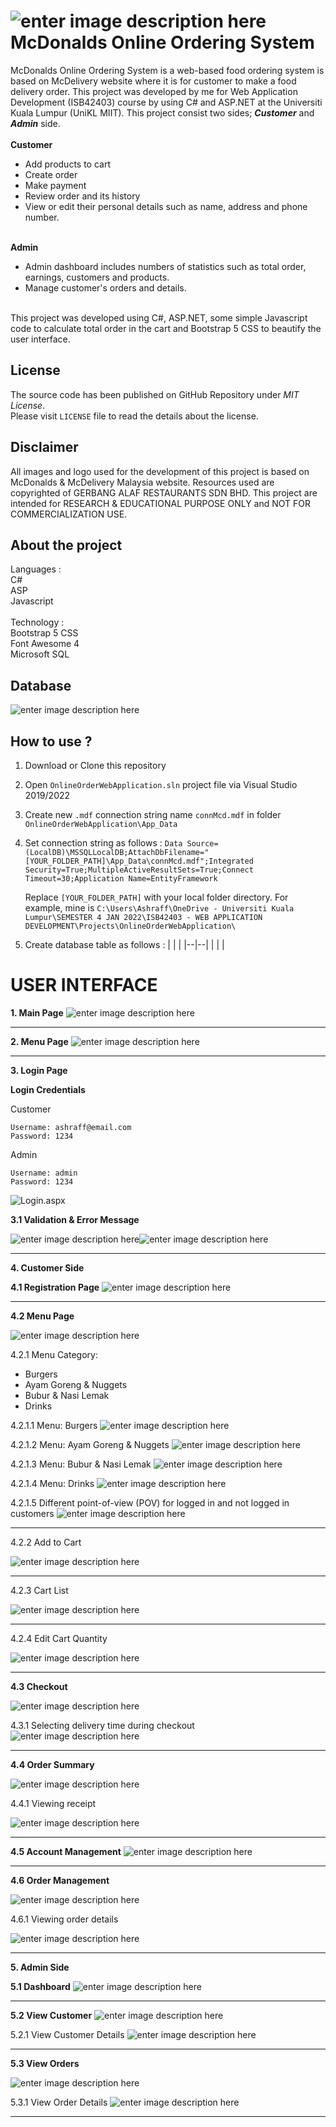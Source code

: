# ![enter image description here](https://raw.githubusercontent.com/iamashraff/McDonalds-Online-Ordering-System/master/OnlineOrderWebApplication/Images/logo.svg?token=GHSAT0AAAAAAB5ZMXGIZC2NVXPHOAG5Y67EY6ZRRDA) McDonalds Online Ordering System
McDonalds Online Ordering System is a web-based food ordering system is based on McDelivery website where it is for customer to make a food delivery order. This project was developed by me for Web Application Development (ISB42403) course by using C# and ASP.NET at the Universiti Kuala Lumpur (UniKL MIIT).
This project consist two sides; ***Customer*** and ***Admin*** side. 
<br><br>
**Customer** <br>
- Add products to cart<br>
- Create order<br>
- Make payment<br>
- Review order and its history<br>
- View or edit their personal details such as name, address and phone number. 
<br><br>

**Admin** <br>
- Admin dashboard includes numbers of statistics such as total order, earnings, customers and products. <br>
- Manage customer's orders and details.<br>
<br>
This project was developed using C#, ASP.NET, some simple Javascript code to calculate total order in the cart and Bootstrap 5 CSS to beautify the user interface.<br>

## License
The source code has been published on GitHub Repository under  _MIT License_.  
Please visit  `LICENSE`  file to read the details about the license.

## Disclaimer
All images and logo used for the development of this project is based on McDonalds & McDelivery Malaysia website. Resources used are copyrighted of  GERBANG ALAF RESTAURANTS SDN BHD. This project are intended for RESEARCH & EDUCATIONAL PURPOSE ONLY and NOT FOR COMMERCIALIZATION USE.

## About the project
Languages :<br>
C#<br>
ASP<br>
Javascript<br>
<br>
Technology :<br>
Bootstrap 5 CSS<br>
Font Awesome 4<br>
Microsoft SQL<br>

## Database
![enter image description here](https://raw.githubusercontent.com/iamashraff/McDonalds-Online-Ordering-System/master/images/database.png?token=GHSAT0AAAAAAB5ZMXGI2TL6NRKH3R4V2KM6Y6ZSXXA)

## How to use ?
1. Download or Clone this repository
2. Open  `OnlineOrderWebApplication.sln` project file via Visual Studio 2019/2022
3. Create new `.mdf` connection string name `connMcd.mdf` in folder `OnlineOrderWebApplication\App_Data`
4.  Set connection string as follows :
`Data Source=(LocalDB)\MSSQLLocalDB;AttachDbFilename="[YOUR_FOLDER_PATH]\App_Data\connMcd.mdf";Integrated Security=True;MultipleActiveResultSets=True;Connect Timeout=30;Application Name=EntityFramework`

	Replace `[YOUR_FOLDER_PATH]` with your local folder directory. For example, mine is `C:\Users\Ashraff\OneDrive - Universiti Kuala Lumpur\SEMESTER 4 JAN 2022\ISB42403 - WEB APPLICATION DEVELOPMENT\Projects\OnlineOrderWebApplication\`

5. Create database table as follows :
|  |  |
|--|--|
|  |  |



# USER INTERFACE


 **1. Main Page**
![enter image description here](https://raw.githubusercontent.com/iamashraff/McDonalds-Online-Ordering-System/master/images/index.png?token=GHSAT0AAAAAAB5ZMXGIG54MKGPYXMEZO6TOY6ZS2CQ)

<hr>

**2. Menu Page**
![enter image description here](https://raw.githubusercontent.com/iamashraff/McDonalds-Online-Ordering-System/master/images/Menu.aspx.png?token=GHSAT0AAAAAAB5ZMXGIMQQCCOE5WELWKXHOY6ZTDHA)
<hr>

**3. Login Page**

**Login Credentials**

Customer 

    Username: ashraff@email.com
    Password: 1234

Admin

    Username: admin
    Password: 1234
![Login.aspx](https://raw.githubusercontent.com/iamashraff/McDonalds-Online-Ordering-System/master/images/Login.aspx.png?token=GHSAT0AAAAAAB5ZMXGIZRPETHA6YQLMUCOAY6ZTBOA)

**3.1 Validation & Error Message**

![enter image description here](https://raw.githubusercontent.com/iamashraff/McDonalds-Online-Ordering-System/master/images/Login_RFV.png?token=GHSAT0AAAAAAB5ZMXGI4BFSCCEELEVPXAOEY6ZTJDQ)![enter image description here](https://raw.githubusercontent.com/iamashraff/McDonalds-Online-Ordering-System/master/images/Login_noAccount.png?token=GHSAT0AAAAAAB5ZMXGJTOHGWFVJVNB2US6KY6ZTNVQ)
<hr>

**4. Customer Side**

**4.1 Registration Page**
![enter image description here](https://raw.githubusercontent.com/iamashraff/McDonalds-Online-Ordering-System/master/images/Register.aspx.png)
<hr>

**4.2 Menu Page**

![enter image description here](https://raw.githubusercontent.com/iamashraff/McDonalds-Online-Ordering-System/master/images/Menu_Category.png)

4.2.1 Menu Category:
 - Burgers
 - Ayam Goreng & Nuggets
 - Bubur & Nasi Lemak
 - Drinks

4.2.1.1 Menu: Burgers
![enter image description here](https://raw.githubusercontent.com/iamashraff/McDonalds-Online-Ordering-System/master/images/Menu_1.png)

4.2.1.2 Menu: Ayam Goreng & Nuggets
![enter image description here](https://raw.githubusercontent.com/iamashraff/McDonalds-Online-Ordering-System/master/images/Menu_2.png)

4.2.1.3 Menu: Bubur & Nasi Lemak
![enter image description here](https://raw.githubusercontent.com/iamashraff/McDonalds-Online-Ordering-System/master/images/Menu_3.png)

4.2.1.4 Menu: Drinks
![enter image description here](https://raw.githubusercontent.com/iamashraff/McDonalds-Online-Ordering-System/master/images/Menu_4.png)

4.2.1.5 Different point-of-view (POV) for logged in and not logged in customers
![enter image description here](https://raw.githubusercontent.com/iamashraff/McDonalds-Online-Ordering-System/master/images/Menu_POV2.png)

<hr>
4.2.2 Add to Cart 

![enter image description here](https://raw.githubusercontent.com/iamashraff/McDonalds-Online-Ordering-System/master/images/Menu_AddItem.png)

<hr>

4.2.3 Cart List

![enter image description here](https://raw.githubusercontent.com/iamashraff/McDonalds-Online-Ordering-System/master/images/Menu_ListCart.png)

<hr>
4.2.4 Edit Cart Quantity

![enter image description here](https://raw.githubusercontent.com/iamashraff/McDonalds-Online-Ordering-System/master/images/Menu_EditQty.png)

<hr>

**4.3 Checkout**

![enter image description here](https://raw.githubusercontent.com/iamashraff/McDonalds-Online-Ordering-System/master/images/Checkout.png)

4.3.1 Selecting delivery time during checkout
![enter image description here](https://raw.githubusercontent.com/iamashraff/McDonalds-Online-Ordering-System/master/images/Checkout_Time2.png)

<hr>

**4.4 Order Summary**

![enter image description here](https://raw.githubusercontent.com/iamashraff/McDonalds-Online-Ordering-System/master/images/OrderSummary.png)

4.4.1 Viewing receipt

![enter image description here](https://raw.githubusercontent.com/iamashraff/McDonalds-Online-Ordering-System/master/images/OrderSummary_Receipt.png)

<hr>

**4.5 Account Management**
![enter image description here](https://raw.githubusercontent.com/iamashraff/McDonalds-Online-Ordering-System/master/images/MyAccount.png)

<hr>

**4.6 Order Management**

![enter image description here](https://raw.githubusercontent.com/iamashraff/McDonalds-Online-Ordering-System/master/images/MyOrder2.png)

4.6.1 Viewing order details

![enter image description here](https://raw.githubusercontent.com/iamashraff/McDonalds-Online-Ordering-System/master/images/MyOrder_Details.png)

<hr>

**5. Admin Side**

**5.1 Dashboard**
![enter image description here](https://raw.githubusercontent.com/iamashraff/McDonalds-Online-Ordering-System/master/images/Admin_Dashboard.png)

<hr>

**5.2 View Customer**
![enter image description here](https://raw.githubusercontent.com/iamashraff/McDonalds-Online-Ordering-System/master/images/Admin_ViewCustomer.png)

5.2.1 View Customer Details
![enter image description here](https://raw.githubusercontent.com/iamashraff/McDonalds-Online-Ordering-System/master/images/Admin_ViewCustomer_Details.png)

<hr>

**5.3 View Orders**

![enter image description here](https://raw.githubusercontent.com/iamashraff/McDonalds-Online-Ordering-System/master/images/Admin_ViewOrder.png)

5.3.1 View Order Details
![enter image description here](https://raw.githubusercontent.com/iamashraff/McDonalds-Online-Ordering-System/master/images/Admin_ViewOrder_Details.png)

<hr>

